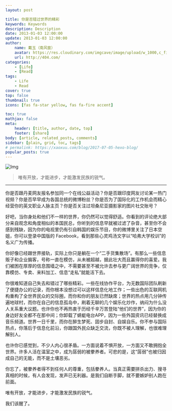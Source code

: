 ```yaml
---
layout: post

title: 你是否错过世界的精彩
keywords: Keywords
description: Description
date: 2013-01-03 12:00:00
update: 2013-01-03 12:00:00
author: 
    name: 戴玉（南风窗）
    avatar: https://res.cloudinary.com/imgcave/image/upload/w_1000,c_fill,ar_1:1,g_auto,r_max,bo_5px_solid_red,b_rgb:262c35/v1582466920/Img/Logo/SouthReviews.jpg.jpg
    url: http://404.com/
categories: 
    - [Life]
    - [Read]
tags: 
    - Life
    - Read
cover: true
top: false
thumbnail: true
icons: [fas fa-star yellow, fas fa-fire accent]

toc: true
mathjax: false
meta: 
    header: [title, author, date, top]
    footer: [share]
body: [article, related_posts, comments]
sidebar: [plain, grid, toc, tags]
# permalink: https://xaoxuu.com/blog/2017-07-05-hexo-blog/
popular_posts: true
---
```


<!-- {% asset_img FERoadmap_Cover.JPG %}  -->

<fancybox>

![Img](https://res.cloudinary.com/imgcave/image/upload/q_51,r_12/v1582467853/Img/Logo/SV_sandyz_tjr4ly.png)

</fancybox>

> 唯有开放，才能进步，才能激发民族的锐气。

<!--more-->

---


你是否跟丹麦网友报名参加同一个在线公益活动？你是否跟印度网友讨论某一热门视频？你是否早早成为各国总统的微博粉丝？你是否为了国际化的工作机会而精心经营你的英文职业人脉主页？你是否关注过坦桑尼亚摄影家的图片社交账号？

好吧，当你身处和他们不一样的世界，你仍然可以觉得舒适。你看到的评论绝大部分来自观念和角度相似的本国民总，你听到的信息早就被过滤了杂音，甚至你不会感到残缺，因为你的电视里仍有引自韩国的娱乐节目，你的微博里关注了日本空姐，你可以登录中国版的 Facebook，看到那些心灵鸡汤文字以“哈弗大学校训”的名义广为传播。

你好像已经跟世界接轨，实际上你只是躺在一个“二手货集散场”。有那么一些信息贩子和企业掮客，号称一直在模仿，从未被超越，据此壮大而且赢得你的喜爱。我们被困在厚厚的信息围墙之中，不需要甚至不被允许去参与更广阔世界的竞争，仅靠模仿、专卖、来料加工、信息“走私”就能活下去。

你很难知道自己失去和错过了哪些精彩。一些在线协作平台，为无数国际团队刷新了便捷办公的记录，而你根本没想过可以这样信息化地工作；一些出色的互联网机构重构了全世界民众的交际圈，而你和你的朋友已然缺席；世界的热点用几分钟传遍地球村，而你在自己的信息孤岛中，刷着无聊的几个娱乐化炒作，纳闷为什么没人关系重大议题。也许你也不再热衷于历经千辛万苦登陆“他们的世界”，因为你的身边好友全都不在那中间；你卸载了蜻蜓电台APP，因为一些外国资讯已经替换成音乐频道。世界一日千里，而你在醉生梦死、固步自封、自娱自乐。你不参与国际热点，你落后于信息化前沿，你跟国外民众缺乏交流，你既不被人理解，也很难理解别人。

也许你已感觉到，不少人内心很矛盾。一方面说着不惧开放，一方面又不敢拥抱全世界。许多人活在温室之中，成为孱弱的被豢养者。可悲的是，这“孱弱”也被归因成自己的无能，而不是土壤恶劣。

你忘了，被豢养者得不到任何人的尊重，包括豢养人。当真正需要拼杀出力、搜寻真相的时候，有人会发现，发声已无利器。是我们自断手脚，就不要嫉妒别人跑在前面。

唯有开放，才能进步，才能激发民族的锐气。

我们该醒了。